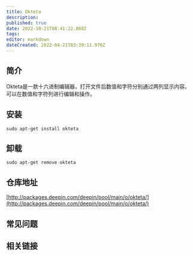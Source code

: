 ```yaml
---
title: Okteta
description: 
published: true
date: 2022-10-21T08:41:22.868Z
tags: 
editor: markdown
dateCreated: 2022-04-21T03:39:11.976Z
---
```


## 简介

Okteta是一款十六进制编辑器，打开文件后数值和字符分别通过两列显示内容。可以在数值和字符列进行编辑和操作。

## 安装

`sudo apt-get install okteta`

## 卸载

`sudo apt-get remove okteta`

## 仓库地址

[http://packages.deepin.com/deepin/pool/main/o/okteta/](http://packages.deepin.com/deepin/pool/main/o/okteta/)

## 常见问题

## 相关链接
